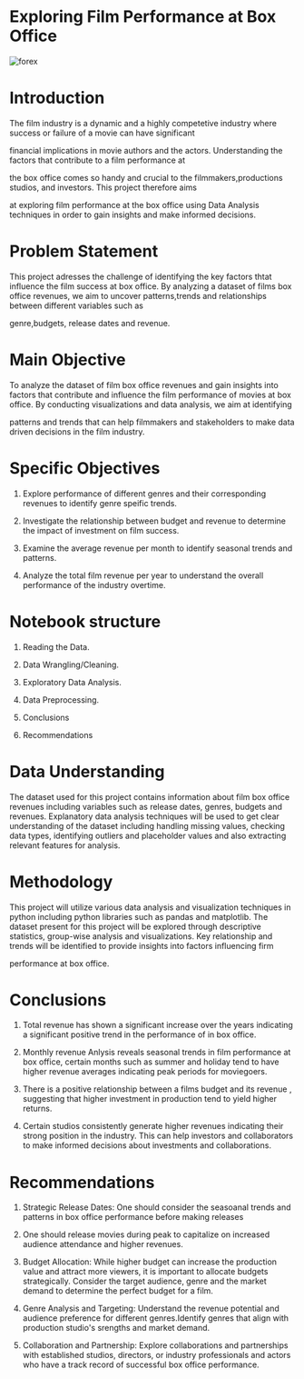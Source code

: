 # Exploring Film Performance at Box Office

![forex](https://mg.co.za/wp-content/uploads/2023/01/f53b607f-forex.jpg)

# Introduction
The film industry is a dynamic and a highly competetive industry where success or failure of a movie can have significant

financial implications in movie authors and the actors. Understanding the factors that contribute to a film performance at

the box office comes so handy and crucial to the filmmakers,productions studios, and investors. This project therefore aims

at exploring film performance at the box office using Data Analysis techniques in order to gain insights and make informed decisions.

# Problem Statement
This project adresses the challenge of identifying the key factors thtat influence the film success at box office. By analyzing a dataset of films box office revenues, we aim to uncover patterns,trends and relationships between different variables such as

genre,budgets, release dates and revenue.

# Main Objective
To analyze the dataset of film box office revenues and gain insights into factors that contribute and influence the film performance of movies at box office. By conducting visualizations and data analysis, we aim at identifying

patterns and trends that can help filmmakers and stakeholders to make data driven decisions in the film industry.

# Specific Objectives
1. Explore performance of different genres and their corresponding revenues to identify genre speific trends.

2. Investigate the relationship between budget and revenue to determine the impact of investment on film success.

3. Examine the average revenue per month to identify seasonal trends and patterns.

4. Analyze the total film revenue per year to understand the overall performance of the industry overtime.

# Notebook structure
1. Reading the Data.

2. Data Wrangling/Cleaning.

3. Exploratory Data Analysis.

4. Data Preprocessing.

5. Conclusions

6. Recommendations

# Data Understanding
The dataset used for this project contains information about film box office revenues including variables such as release dates, genres, budgets and revenues. Explanatory data analysis techniques will be used to get clear understanding of the dataset including handling missing values, checking data types, identifying outliers and placeholder values and also extracting relevant features for analysis.

# Methodology
This project will utilize various data analysis and visualization techniques in python including python libraries such as pandas and matplotlib. The dataset present for this project will be explored through descriptive statistics, group-wise analysis and visualizations. Key relationship and trends will be identified to provide insights into factors influencing firm

performance at box office.

# Conclusions
1. Total revenue has shown a significant increase over the years indicating a significant positive trend in the performance of in box        office.

2. Monthly revenue Anlysis reveals seasonal trends in film performance at box office, certain months such as summer and holiday tend to have higher revenue averages indicating peak periods for moviegoers.

3. There is a positive relationship between a films budget and its revenue , suggesting that higher investment in production tend to yield higher returns.

4. Certain studios consistently generate higher revenues indicating their strong position in the industry. This can help investors and collaborators to make informed decisions about investments and collaborations.

# Recommendations
1. Strategic Release Dates: One should consider the seasoanal trends and patterns in box office performance before making releases

2. One should release movies during peak to capitalize on increased audience attendance and higher revenues.

3. Budget Allocation: While higher budget can increase the production value and attract more viewers, it is important to  allocate budgets strategically. Consider the target audience, genre and the market demand to determine the perfect budget for a film.

4. Genre Analysis and Targeting: Understand the revenue potential and audience preference for different genres.Identify genres  that        align with production studio's srengths and market demand.
 
5. Collaboration and Partnership: Explore collaborations and partnerships with established studios, directors, or industry professionals and actors who have a track record of successful box office performance.
